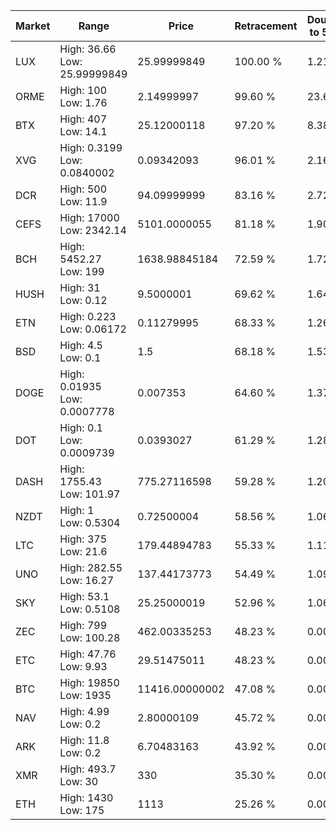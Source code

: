 | Market | Range | Price| Retracement | Doubles to 50% |
| --- | --- | --- | --- | --- |
| LUX | High: 36.66<br />Low: 25.99999849 | 25.99999849 | 100.00 % | 1.21 |
| ORME | High: 100<br />Low: 1.76 | 2.14999997 | 99.60 % | 23.67 |
| BTX | High: 407<br />Low: 14.1 | 25.12000118 | 97.20 % | 8.38 |
| XVG | High: 0.3199<br />Low: 0.0840002 | 0.09342093 | 96.01 % | 2.16 |
| DCR | High: 500<br />Low: 11.9 | 94.09999999 | 83.16 % | 2.72 |
| CEFS | High: 17000<br />Low: 2342.14 | 5101.0000055 | 81.18 % | 1.90 |
| BCH | High: 5452.27<br />Low: 199 | 1638.98845184 | 72.59 % | 1.72 |
| HUSH | High: 31<br />Low: 0.12 | 9.5000001 | 69.62 % | 1.64 |
| ETN | High: 0.223<br />Low: 0.06172 | 0.11279995 | 68.33 % | 1.26 |
| BSD | High: 4.5<br />Low: 0.1 | 1.5 | 68.18 % | 1.53 |
| DOGE | High: 0.01935<br />Low: 0.0007778 | 0.007353 | 64.60 % | 1.37 |
| DOT | High: 0.1<br />Low: 0.0009739 | 0.0393027 | 61.29 % | 1.28 |
| DASH | High: 1755.43<br />Low: 101.97 | 775.27116598 | 59.28 % | 1.20 |
| NZDT | High: 1<br />Low: 0.5304 | 0.72500004 | 58.56 % | 1.06 |
| LTC | High: 375<br />Low: 21.6 | 179.44894783 | 55.33 % | 1.11 |
| UNO | High: 282.55<br />Low: 16.27 | 137.44173773 | 54.49 % | 1.09 |
| SKY | High: 53.1<br />Low: 0.5108 | 25.25000019 | 52.96 % | 1.06 |
| ZEC | High: 799<br />Low: 100.28 | 462.00335253 | 48.23 % | 0.00 |
| ETC | High: 47.76<br />Low: 9.93 | 29.51475011 | 48.23 % | 0.00 |
| BTC | High: 19850<br />Low: 1935 | 11416.00000002 | 47.08 % | 0.00 |
| NAV | High: 4.99<br />Low: 0.2 | 2.80000109 | 45.72 % | 0.00 |
| ARK | High: 11.8<br />Low: 0.2 | 6.70483163 | 43.92 % | 0.00 |
| XMR | High: 493.7<br />Low: 30 | 330 | 35.30 % | 0.00 |
| ETH | High: 1430<br />Low: 175 | 1113 | 25.26 % | 0.00 |

